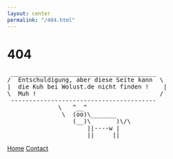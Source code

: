 ```yaml
---
layout: center
permalink: "/404.html"
---
```


# 404
 <pre>
 ________________________________________
/  Entschuldigung, aber diese Seite kann  \
|  die Kuh bei Wolust.de nicht finden !    |
\  Muh !                                  /
 ----------------------------------------
              \   ^__^
               \  (oo)\_______
                  (__)\       )\/\
                      ||----w |
                      ||     ||
</pre> 
<div class="mt3">
  <a href="{{ site.baseurl }}/" class="button button-blue button-big">Home</a>
  <a href="{{ site.baseurl }}/contact/" class="button button-blue button-big">Contact</a>
</div>
